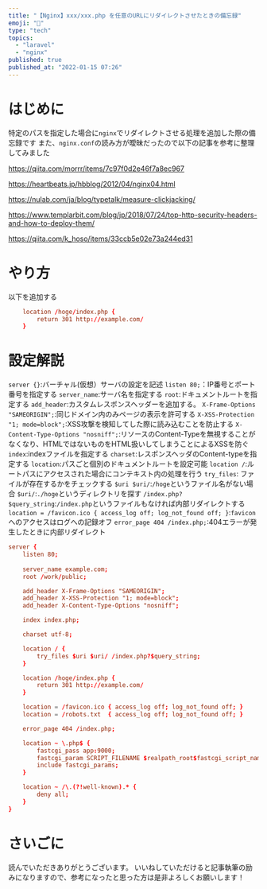 ```yaml
---
title: "【Nginx】xxx/xxx.php を任意のURLにリダイレクトさせたときの備忘録"
emoji: "📓"
type: "tech"
topics:
  - "laravel"
  - "nginx"
published: true
published_at: "2022-01-15 07:26"
---
```


# はじめに

特定のパスを指定した場合に`nginx`でリダイレクトさせる処理を追加した際の備忘録です
また、`nginx.conf`の読み方が曖昧だったので以下の記事を参考に整理してみました

https://qiita.com/morrr/items/7c97f0d2e46f7a8ec967

https://heartbeats.jp/hbblog/2012/04/nginx04.html

https://nulab.com/ja/blog/typetalk/measure-clickjacking/

https://www.templarbit.com/blog/jp/2018/07/24/top-http-security-headers-and-how-to-deploy-them/

https://qiita.com/k_hoso/items/33ccb5e02e73a244ed31

# やり方

以下を追加する

```conf:/nginx/default.conf
    location /hoge/index.php {
        return 301 http://example.com/
    }
```


# 設定解説

`server {}`:バーチャル(仮想）サーバの設定を記述
`listen 80;`：IP番号とポート番号を指定する
`server_name`:サーバ名を指定する
`root`:ドキュメントルートを指定する
`add_header`:カスタムレスポンスヘッダーを追加する。
`X-Frame-Options "SAMEORIGIN";`:同じドメイン内のみページの表示を許可する
`X-XSS-Protection "1; mode=block";`:XSS攻撃を検知してした際に読み込むことを防止する
`X-Content-Type-Options "nosniff";`:リソースのContent-Typeを無視することがなくなり、HTMLではないものをHTML扱いしてしまうことによるXSSを防ぐ
`index`:indexファイルを指定する
`charset`:レスポンスヘッダのContent-typeを指定する
`location`:パスごと個別のドキュメントルートを設定可能
`location /`:ルートパスにアクセスされた場合にコンテキスト内の処理を行う
`try_files`: ファイルが存在するかをチェックする 
`$uri $uri/`:`/hoge`というファイル名がない場合
`$uri/`:`./hoge`というディレクトリを探す
`/index.php?$query_string`:`/index.php`というファイルもなければ内部リダイレクトする
`location = /favicon.ico { access_log off; log_not_found off; }`:`favicon`へのアクセスはログへの記録オフ
`error_page 404 /index.php;`:404エラーが発生したときに内部リダイレクト


```conf:/nginx/default.conf
server {
    listen 80;
   
    server_name example.com;
    root /work/public;

    add_header X-Frame-Options "SAMEORIGIN";
    add_header X-XSS-Protection "1; mode=block";
    add_header X-Content-Type-Options "nosniff";

    index index.php;

    charset utf-8;

    location / {
        try_files $uri $uri/ /index.php?$query_string;
    }

    location /hoge/index.php {
        return 301 http://example.com/
    }

    location = /favicon.ico { access_log off; log_not_found off; }
    location = /robots.txt  { access_log off; log_not_found off; }

    error_page 404 /index.php;

    location ~ \.php$ {
        fastcgi_pass app:9000;
        fastcgi_param SCRIPT_FILENAME $realpath_root$fastcgi_script_name;
        include fastcgi_params;
    }

    location ~ /\.(?!well-known).* {
        deny all;
    }
}
```

# さいごに
読んでいただきありがとうございます。
いいねしていただけると記事執筆の励みになりますので、参考になったと思った方は是非よろしくお願いします！
